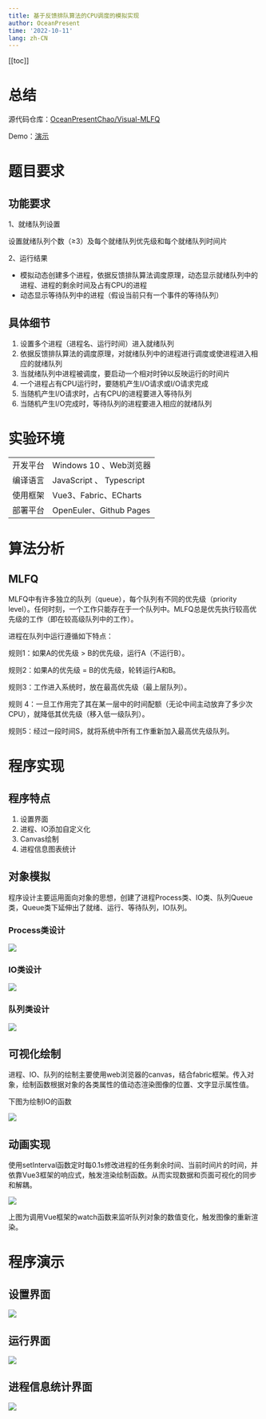 ```yaml
---
title: 基于反馈排队算法的CPU调度的模拟实现
author: OceanPresent
time: '2022-10-11'
lang: zh-CN
---
```

[[toc]]

# 总结

源代码仓库：[OceanPresentChao/Visual-MLFQ](https://github.com/OceanPresentChao/Visual-MLFQ)

Demo：[演示](https://oceanpresentchao.github.io/Visual-MLFQ/)

# 题目要求

## 功能要求

1、就绪队列设置

设置就绪队列个数（≥3）及每个就绪队列优先级和每个就绪队列时间片

2、运行结果

- 模拟动态创建多个进程，依据反馈排队算法调度原理，动态显示就绪队列中的进程、进程的剩余时间及占有CPU的进程
- 动态显示等待队列中的进程（假设当前只有一个事件的等待队列）

## 具体细节
1. 设置多个进程（进程名、运行时间）进入就绪队列
2. 依据反馈排队算法的调度原理，对就绪队列中的进程进行调度或使进程进入相应的就绪队列
3. 当就绪队列中进程被调度，要启动一个相对时钟以反映运行的时间片
4. 一个进程占有CPU运行时，要随机产生I/O请求或I/O请求完成
5. 当随机产生I/O请求时，占有CPU的进程要进入等待队列
6. 当随机产生I/O完成时，等待队列的进程要进入相应的就绪队列

# 实验环境


|  |  |
| ----------- | ----------- |
| 开发平台      | Windows 10 、Web浏览器      |
| 编译语言   | JavaScript 、  Typescript     |
| 使用框架	| Vue3、Fabric、ECharts  |
| 部署平台	| OpenEuler、Github Pages |

# 算法分析

## MLFQ

MLFQ中有许多独立的队列（queue），每个队列有不同的优先级（priority level）。任何时刻，一个工作只能存在于一个队列中。MLFQ总是优先执行较高优先级的工作（即在较高级队列中的工作）。

进程在队列中运行遵循如下特点：

规则1：如果A的优先级 > B的优先级，运行A（不运行B）。

规则2：如果A的优先级 = B的优先级，轮转运行A和B。

规则3：工作进入系统时，放在最高优先级（最上层队列）。

规则 4：一旦工作用完了其在某一层中的时间配额（无论中间主动放弃了多少次CPU），就降低其优先级（移入低一级队列）。

规则5：经过一段时间S，就将系统中所有工作重新加入最高优先级队列。

# 程序实现

## 程序特点
1.	设置界面
2.	进程、IO添加自定义化
3.	Canvas绘制
4.	进程信息图表统计

## 对象模拟

程序设计主要运用面向对象的思想，创建了进程Process类、IO类、队列Queue类，Queue类下延伸出了就绪、运行、等待队列，IO队列。

### Process类设计

![](http://res.oceanpresent.art/blog/202304042225247.png)

### IO类设计

![](http://res.oceanpresent.art/blog/202304042226146.png)

### 队列类设计

![](http://res.oceanpresent.art/blog/202304042226153.png)

## 可视化绘制

进程、IO、队列的绘制主要使用web浏览器的canvas，结合fabric框架。传入对象，绘制函数根据对象的各类属性的值动态渲染图像的位置、文字显示属性值。

下图为绘制IO的函数

![](http://res.oceanpresent.art/blog/202304042226579.png)

## 动画实现

使用setInterval函数定时每0.1s修改进程的任务剩余时间、当前时间片的时间，并依靠Vue3框架的响应式，触发渲染绘制函数。从而实现数据和页面可视化的同步和解耦。

![](http://res.oceanpresent.art/blog/202304042226562.png)

上图为调用Vue框架的watch函数来监听队列对象的数值变化，触发图像的重新渲染。

# 程序演示

## 设置界面

![](http://res.oceanpresent.art/blog/202304042226959.png)

## 运行界面

![](http://res.oceanpresent.art/blog/202304042227008.png)

## 进程信息统计界面

![](http://res.oceanpresent.art/blog/202304042227681.png)